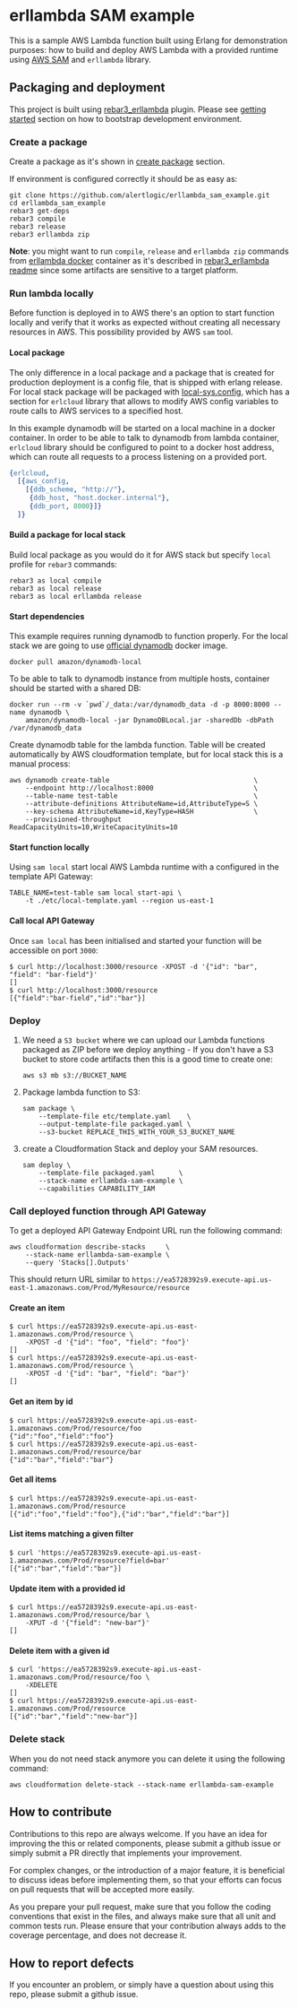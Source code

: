 erllambda SAM example
=====================

This is a sample AWS Lambda function built using Erlang for
demonstration purposes: how to build and deploy AWS Lambda with a provided runtime
using [AWS SAM](https://github.com/awslabs/serverless-application-model) and `erllambda` library.

## Packaging and deployment

This project is built using [rebar3_erllambda](https://github.com/alertlogic/rebar3_erllambda) plugin.
Please see [getting started](https://github.com/alertlogic/rebar3_erllambda#getting-started)
section on how to bootstrap development environment.

### Create a package

Create a package as it's shown in [create package](https://github.com/alertlogic/rebar3_erllambda#creating-a-package) section.

If environment is configured correctly it should be as easy as:

``` shell
git clone https://github.com/alertlogic/erllambda_sam_example.git
cd erllambda_sam_example
rebar3 get-deps
rebar3 compile
rebar3 release
rebar3 erllambda zip
```

**Note**: you might want to run `compile`, `release` and `erllambda zip` commands from [erllambda docker](https://github.com/alertlogic/erllambda_docker) container as it's described in [rebar3_erllambda readme](https://github.com/alertlogic/rebar3_erllambda#using-the-erllambda-docker-container) since some artifacts are sensitive to a target platform. 

### Run lambda locally

Before function is deployed in to AWS there's an option to start function locally and verify that it works as expected without creating all necessary resources in AWS.
This possibility provided by AWS `sam` tool.

#### Local package

The only difference in a local package and a package that is created for production deployment is a
config file, that is shipped with erlang release. For local stack package will be packaged with
[local-sys.config](config/local-sys.config), which has a section for `erlcloud` library that allows
to modify AWS config variables to route calls to AWS services to a specified host.

In this example dynamodb will be started on a local machine in a docker container. In order to be
able to talk to dynamodb from lambda container, `erlcloud` library should be configured to point to
a docker host address, which can route all requests to a process listening on a provided port.

``` erlang
{erlcloud,
  [{aws_config,
    [{ddb_scheme, "http://"},
     {ddb_host, "host.docker.internal"},
     {ddb_port, 8000}]}
  ]}
```

#### Build a package for local stack

Build local package as you would do it for AWS stack but specify `local` profile for `rebar3` commands:

``` shell
rebar3 as local compile
rebar3 as local release
rebar3 as local erllambda release
```

#### Start dependencies

This example requires running dynamodb to function properly.
For the local stack we are going to use [official dynamodb](https://hub.docker.com/r/amazon/dynamodb-local/) docker image.

``` shell
docker pull amazon/dynamodb-local
```

To be able to talk to dynamodb instance from multiple hosts, container should be started with a shared DB:

``` shell
docker run --rm -v `pwd`/_data:/var/dynamodb_data -d -p 8000:8000 --name dynamodb \
    amazon/dynamodb-local -jar DynamoDBLocal.jar -sharedDb -dbPath /var/dynamodb_data
```

Create dynamodb table for the lambda function. Table will be created automatically by AWS cloudformation template, but for local stack this is a manual process:

``` shell
aws dynamodb create-table                                    \
    --endpoint http://localhost:8000                         \
    --table-name test-table                                  \
    --attribute-definitions AttributeName=id,AttributeType=S \
    --key-schema AttributeName=id,KeyType=HASH               \
    --provisioned-throughput ReadCapacityUnits=10,WriteCapacityUnits=10
```

#### Start function locally

Using `sam local` start local AWS Lambda runtime with a configured in the template API Gateway:

``` shell
TABLE_NAME=test-table sam local start-api \
    -t ./etc/local-template.yaml --region us-east-1
```

#### Call local API Gateway

Once `sam local` has been initialised and started your function will be accessible on port `3000`:

``` shell
$ curl http://localhost:3000/resource -XPOST -d '{"id": "bar", "field": "bar-field"}'
[]
$ curl http://localhost:3000/resource
[{"field":"bar-field","id":"bar"}]
```

### Deploy

1. We need a `S3 bucket` where we can upload our Lambda
   functions packaged as ZIP before we deploy anything - If you don't
   have a S3 bucket to store code artifacts then this is a good time to
   create one:

    ``` shell
    aws s3 mb s3://BUCKET_NAME
    ```

2. Package lambda function to S3:

    ``` shell
    sam package \
        --template-file etc/template.yaml    \
        --output-template-file packaged.yaml \
        --s3-bucket REPLACE_THIS_WITH_YOUR_S3_BUCKET_NAME
    ```

3. create a Cloudformation Stack and deploy your SAM resources.

    ``` shell
    sam deploy \
        --template-file packaged.yaml      \
        --stack-name erllambda-sam-example \
        --capabilities CAPABILITY_IAM
    ```

### Call deployed function through API Gateway

To get a deployed API Gateway Endpoint URL run the following command:

``` shell
aws cloudformation describe-stacks     \
    --stack-name erllambda-sam-example \
    --query 'Stacks[].Outputs'
```

This should return URL similar to `https://ea5728392s9.execute-api.us-east-1.amazonaws.com/Prod/MyResource/resource`

#### Create an item

``` shell
$ curl https://ea5728392s9.execute-api.us-east-1.amazonaws.com/Prod/resource \
    -XPOST -d '{"id": "foo", "field": "foo"}'
[]
$ curl https://ea5728392s9.execute-api.us-east-1.amazonaws.com/Prod/resource \
    -XPOST -d '{"id": "bar", "field": "bar"}'
[]
```

#### Get an item by id

``` shell
$ curl https://ea5728392s9.execute-api.us-east-1.amazonaws.com/Prod/resource/foo
{"id":"foo","field":"foo"}
$ curl https://ea5728392s9.execute-api.us-east-1.amazonaws.com/Prod/resource/bar
{"id":"bar","field":"bar"}
```

#### Get all items

``` shell
$ curl https://ea5728392s9.execute-api.us-east-1.amazonaws.com/Prod/resource
[{"id":"foo","field":"foo"},{"id":"bar","field":"bar"}]
```

#### List items matching a given filter

``` shell
$ curl 'https://ea5728392s9.execute-api.us-east-1.amazonaws.com/Prod/resource?field=bar'
[{"id":"bar","field":"bar"}]
```

#### Update item with a provided id

``` shell
$ curl https://ea5728392s9.execute-api.us-east-1.amazonaws.com/Prod/resource/bar \
    -XPUT -d '{"field": "new-bar"}'
[]
```

#### Delete item with a given id

``` shell
$ curl 'https://ea5728392s9.execute-api.us-east-1.amazonaws.com/Prod/resource/foo \
    -XDELETE
[]
$ curl https://ea5728392s9.execute-api.us-east-1.amazonaws.com/Prod/resource
[{"id":"bar","field":"new-bar"}]
```

### Delete stack

When you do not need stack anymore you can delete it using the following command:

``` shell
aws cloudformation delete-stack --stack-name erllambda-sam-example
```

## How to contribute

Contributions to this repo are always welcome.  If you have an idea for
improving the this or related components, please submit a
github issue or simply submit a PR directly that implements your improvement.

For complex changes, or the introduction of a major feature, it is
beneficial to discuss ideas before implementing them, so that your efforts
can focus on pull requests that will be accepted more easily.

As you prepare your pull request, make sure that you follow the coding
conventions that exist in the files, and always make sure that all unit and
common tests run.  Please ensure that your contribution always adds to the
coverage percentage, and does not decrease it.


## How to report defects

If you encounter an problem, or simply have a question about using this
repo, please submit a github issue.

<!--- vim: sw=4 et ts=4 -->
